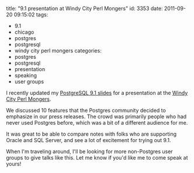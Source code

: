 title: "9.1 presentation at Windy City Perl Mongers"
id: 3353
date: 2011-09-20 09:15:02
tags: 
- 9.1
- chicago
- postgres
- postgresql
- windy city perl mongers
categories: 
- postgres
- postgresql
- presentation
- speaking
- user groups

I recently updated my [PostgreSQL 9.1 slides](http://chesnok.com/u/4U) for a presentation at the [Windy City Perl Mongers](http://www.meetup.com/Windy-City-Perl-mongers-Meetup/events/31544172/).

We discussed 10 features that the Postgres community decided to emphasize in our press releases. The crowd was primarily people who had never used Postgres before, which was a bit of a different audience for me.

It was great to be able to compare notes with folks who are supporting Oracle and SQL Server, and see a lot of excitement for trying out 9.1.

When I'm traveling around, I'll be looking for more non-Postgres user groups to give talks like this. Let me know if you'd like me to come speak at yours!
